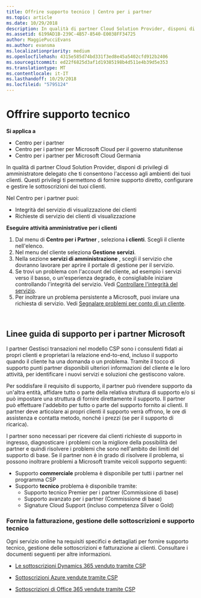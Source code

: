 ```yaml
---
title: Offrire supporto tecnico | Centro per i partner
ms.topic: article
ms.date: 10/29/2018
description: In qualità di partner Cloud Solution Provider, disponi di privilegi di amministratore delegato che ti consentono l'accesso agli ambienti dei tuoi clienti.
ms.assetid: 6199AD1B-239C-4B57-8540-E0038FF34725
author: MaggiePucciEvans
ms.author: evansma
ms.localizationpriority: medium
ms.openlocfilehash: 4315e585d74bd331f3ed8e45a5402cfd912b2406
ms.sourcegitcommit: ed22f6825d3af1d19385198b4d511e4b39d5e353
ms.translationtype: MT
ms.contentlocale: it-IT
ms.lasthandoff: 10/29/2018
ms.locfileid: "5795124"
---
```

# <a name="provide-technical-support"></a>Offrire supporto tecnico

**Si applica a**

-  Centro per i partner
-  Centro per i partner per Microsoft Cloud per il governo statunitense
-  Centro per i partner per Microsoft Cloud Germania

In qualità di partner Cloud Solution Provider, disponi di privilegi di amministratore delegato che ti consentono l'accesso agli ambienti dei tuoi clienti. Questi privilegi ti permettono di fornire supporto diretto, configurare e gestire le sottoscrizioni dei tuoi clienti.

Nel Centro per i partner puoi:

-   Integrità del servizio di visualizzazione dei clienti
-   Richieste di servizio dei clienti di visualizzazione

**Eseguire attività amministrative per i clienti**

1.  Dal menu di **Centro per i Partner** , seleziona **i clienti**. Scegli il cliente nell'elenco.
2.  Nel menu del cliente seleziona **Gestione servizi**.
3.  Nella sezione **servizi di amministrazione** , scegli il servizio che dovranno lavorare per aprire il portale di gestione per il servizio.
4.  Se trovi un problema con l'account del cliente, ad esempio i servizi verso il basso, o un'esperienza degrado, è consigliabile iniziare controllando l'integrità del servizio. Vedi [Controllare l'integrità del servizio](check-service-health.md).
5.  Per inoltrare un problema persistente a Microsoft, puoi inviare una richiesta di servizio. Vedi [Segnalare problemi per conto di un cliente](report-problems-on-behalf-of-a-customer.md).

 
## <a name="microsoft-partner-support-guidance"></a>Linee guida di supporto per i partner Microsoft

I partner Gestisci transazioni nel modello CSP sono i consulenti fidati ai propri clienti e proprietari la relazione end-to-end, incluso il supporto quando il cliente ha una domanda o un problema. Tramite il tocco di supporto punti partner disponibili ulteriori informazioni del cliente e le loro attività, per identificare i nuovi servizi e soluzioni che gestiscono valore.

Per soddisfare il requisito di supporto, il partner può rivendere supporto da un'altra entità, affidare tutto o parte della relativa struttura di supporto e/o si può impostare una struttura di fornire direttamente il supporto.  Il partner può effettuare l'addebito per tutto o parte del supporto fornito ai clienti. Il partner deve articolare ai propri clienti il supporto verrà offrono, le ore di assistenza e contatta metodo, nonché i prezzi (se per il supporto di ricarica). 

I partner sono necessari per ricevere dai clienti richieste di supporto in ingresso, diagnosticare i problemi con la migliore della possibilità del partner e quindi risolvere i problemi che sono nell'ambito dei limiti del supporto di base. Se il partner non è in grado di risolvere il problema, si possono inoltrare problemi a Microsoft tramite veicoli supporto seguenti:

- Supporto **commerciale** problema è disponibile per tutti i partner nel programma CSP
-   Supporto **tecnico** problema è disponibile tramite:
    -   Supporto tecnico Premier per i partner (Commissione di base)
    -   Supporto avanzato per i partner (Commissione di base)
    -   Signature Cloud Support (incluso competenza Silver o Gold)

### <a name="providing-billing-subscription-management-and-technical-support"></a>Fornire la fatturazione, gestione delle sottoscrizioni e supporto tecnico 

Ogni servizio online ha requisiti specifici e dettagliati per fornire supporto tecnico, gestione delle sottoscrizioni e fatturazione ai clienti. Consultare i documenti seguenti per altre informazioni.

-   [Le sottoscrizioni Dynamics 365 venduto tramite CSP](https://www.microsoftpartnercommunity.com/t5/CSP/Microsoft-Partner-Support-Guidance/m-p/5262#M30)

-   [Sottoscrizioni Azure vendute tramite CSP](https://www.microsoftpartnercommunity.com/t5/CSP/Microsoft-Partner-Support-Guidance/m-p/5263#M31)

-   [Sottoscrizioni di Office 365 vendute tramite CSP](https://www.microsoftpartnercommunity.com/t5/CSP/Microsoft-Partner-Support-Guidance/m-p/5264#M32)
 



